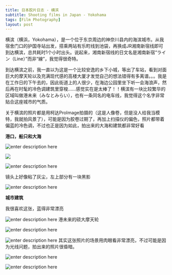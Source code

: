 ```yaml
---
title: 日本胶片日志 - 横滨
subtitle: Shooting films in Japan - Yokohama
tags: [Film Photography]
layout: post
---
```

横滨（横浜，Yokohama），是一个位于东京周边的神奈川县内的海滨城市。从我宿舍门口的护国寺站出发，搭乘两站有乐町线到池袋，再换成JR湘南新宿线即可到达横滨，总共耗时1个小时出头。说起来，湘南新宿线的日文名是湘南新宿“ライン（Line）”而非“線”，我觉得很奇特。

到达横滨之前，我一直以为这是一个比较安逸的乡下小城，等出了车站，看到对面巨大的摩天轮以及充满现代感的高楼大厦才发觉自己的想法错得有多离谱。。。我是在工作日的下午去的，因此街道上的人很少，在海边公园里坐下听一会海浪声，然后再在时髦的冷色调建筑里穿梭……感觉实在是太棒了！！横滨有一块比较繁华的区域叫做港未来（みなとみらい），也有一条同名的电车线，我觉得这个名字非常贴合这座城市的气质。

关于横滨的照片都是用柯达ProImage拍摄的（这是人像卷，但是没人给我当模特，我就拍风景了），可能是因为胶卷过期了，再加上扫描仪的偏色，照片都带着偏蓝的冷色调，不过也正是因为如此，拍出来的大海和建筑都非常好看

**港口，船只和大海**

![enter description here](./images/yk2.jpg)

![](./images/yk5.jpg)

![enter description here](./images/yk22.jpg)

镜头上好像粘了灰尘，左上部分有一块黑影

![enter description here](./images/yk23.jpg)


**城市建筑**

我很喜欢这张，蓝得非常漂亮

![enter description here](./images/yk7.jpg)
港未来的硕大摩天轮

![enter description here](./images/yk3.jpg)

![enter description here](./images/yk4.jpg)
其实这张照片的场景用肉眼看非常漂亮，不过可能是因为光线问题，拍出来的照片很昏暗。

![enter description here](./images/yk9.jpg)

![enter description here](./images/yk20.jpg)

